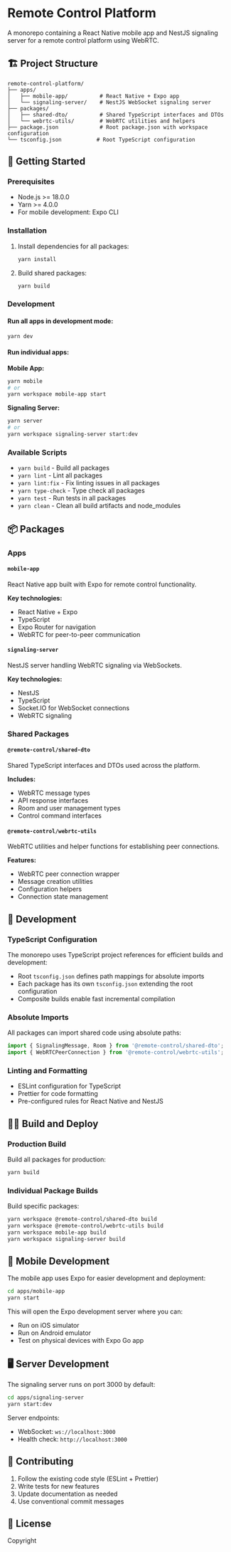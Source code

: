 # Remote Control Platform

A monorepo containing a React Native mobile app and NestJS signaling server for a remote control platform using WebRTC.

## 🏗️ Project Structure

```
remote-control-platform/
├── apps/
│   ├── mobile-app/          # React Native + Expo app
│   └── signaling-server/    # NestJS WebSocket signaling server
├── packages/
│   ├── shared-dto/          # Shared TypeScript interfaces and DTOs
│   └── webrtc-utils/        # WebRTC utilities and helpers
├── package.json             # Root package.json with workspace configuration
└── tsconfig.json           # Root TypeScript configuration
```

## 🚀 Getting Started

### Prerequisites

- Node.js >= 18.0.0
- Yarn >= 4.0.0
- For mobile development: Expo CLI

### Installation

1. Install dependencies for all packages:
   ```bash
   yarn install
   ```

2. Build shared packages:
   ```bash
   yarn build
   ```

### Development

#### Run all apps in development mode:
```bash
yarn dev
```

#### Run individual apps:

**Mobile App:**
```bash
yarn mobile
# or
yarn workspace mobile-app start
```

**Signaling Server:**
```bash
yarn server
# or
yarn workspace signaling-server start:dev
```

### Available Scripts

- `yarn build` - Build all packages
- `yarn lint` - Lint all packages
- `yarn lint:fix` - Fix linting issues in all packages
- `yarn type-check` - Type check all packages
- `yarn test` - Run tests in all packages
- `yarn clean` - Clean all build artifacts and node_modules

## 📦 Packages

### Apps

#### `mobile-app`
React Native app built with Expo for remote control functionality.

**Key technologies:**
- React Native + Expo
- TypeScript
- Expo Router for navigation
- WebRTC for peer-to-peer communication

#### `signaling-server`
NestJS server handling WebRTC signaling via WebSockets.

**Key technologies:**
- NestJS
- TypeScript
- Socket.IO for WebSocket connections
- WebRTC signaling

### Shared Packages

#### `@remote-control/shared-dto`
Shared TypeScript interfaces and DTOs used across the platform.

**Includes:**
- WebRTC message types
- API response interfaces
- Room and user management types
- Control command interfaces

#### `@remote-control/webrtc-utils`
WebRTC utilities and helper functions for establishing peer connections.

**Features:**
- WebRTC peer connection wrapper
- Message creation utilities
- Configuration helpers
- Connection state management

## 🔧 Development

### TypeScript Configuration

The monorepo uses TypeScript project references for efficient builds and development:

- Root `tsconfig.json` defines path mappings for absolute imports
- Each package has its own `tsconfig.json` extending the root configuration
- Composite builds enable fast incremental compilation

### Absolute Imports

All packages can import shared code using absolute paths:

```typescript
import { SignalingMessage, Room } from '@remote-control/shared-dto';
import { WebRTCPeerConnection } from '@remote-control/webrtc-utils';
```

### Linting and Formatting

- ESLint configuration for TypeScript
- Prettier for code formatting
- Pre-configured rules for React Native and NestJS

## 🏃‍♂️ Build and Deploy

### Production Build

Build all packages for production:
```bash
yarn build
```

### Individual Package Builds

Build specific packages:
```bash
yarn workspace @remote-control/shared-dto build
yarn workspace @remote-control/webrtc-utils build
yarn workspace mobile-app build
yarn workspace signaling-server build
```

## 📱 Mobile Development

The mobile app uses Expo for easier development and deployment:

```bash
cd apps/mobile-app
yarn start
```

This will open the Expo development server where you can:
- Run on iOS simulator
- Run on Android emulator
- Test on physical devices with Expo Go app

## 🖥️ Server Development

The signaling server runs on port 3000 by default:

```bash
cd apps/signaling-server
yarn start:dev
```

Server endpoints:
- WebSocket: `ws://localhost:3000`
- Health check: `http://localhost:3000`

## 🤝 Contributing

1. Follow the existing code style (ESLint + Prettier)
2. Write tests for new features
3. Update documentation as needed
4. Use conventional commit messages

## 📄 License

Copyright
